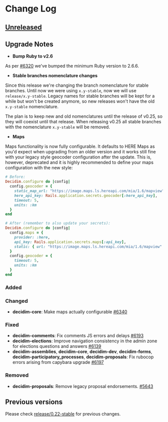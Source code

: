 # Change Log

## [Unreleased](https://github.com/decidim/decidim/tree/HEAD)

## Upgrade Notes

- **Bump Ruby to v2.6**

As per [\#6320](https://github.com/decidim/decidim/pull/6320) we've bumped the minimum Ruby version to 2.6.6.

- **Stable branches nomenclature changes**

Since this release we're changing the branch nomenclature for stable branches. Until now we were using `x.y-stable`, now we will use `release/x.y-stable`.
Legacy names for stable branches will be kept for a while but won't be created anymore, so new releases won't have the old `x.y-stable` nomenclature.

The plan is to keep new and old nomenclatures until the release of v0.25, so they will coexist until that release.
When releasing v0.25 all stable branches with the nomenclature `x.y-stable` will be removed.

- **Maps**

Maps functionality is now fully configurable. It defaults to HERE Maps as you'd expect when upgrading from an older version and it works still fine with your legacy style geocoder configuration after the update. This is, however, deprecated and it is highly recommended to define your maps configuration with the new style:

```ruby
# Before:
Decidim.configure do |config|
  config.geocoder = {
    static_map_url: "https://image.maps.ls.hereapi.com/mia/1.6/mapview",
    here_api_key: Rails.application.secrets.geocoder[:here_api_key],
    timeout: 5,
    units: :km
  }
end

# After (remember to also update your secrets):
Decidim.configure do |config|
  config.maps = {
    provider: :here,
    api_key: Rails.application.secrets.maps[:api_key],
    static: { url: "https://image.maps.ls.hereapi.com/mia/1.6/mapview" }
  }
  config.geocoder = {
    timeout: 5,
    units: :km
  }
end
```

### Added

### Changed

- **decidim-core**: Make maps actually configurable [\#6340](https://github.com/decidim/decidim/pull/6340)

### Fixed

- **decidim-comments**: Fix comments JS errors and delays [\#6193](https://github.com/decidim/decidim/pull/6193)
- **decidim-elections**: Improve navigation consistency in the admin zone for elections questions and answers [\#6139](https://github.com/decidim/decidim/pull/6139)
- **decidim-assemblies**, **decidim-core**, **decidim-dev**, **decidim-forms**, **decidim-participatory_processes**, **decidim-proposals**: Fix rubocop errors arising from capybara upgrade [\#6197](https://github.com/decidim/decidim/pull/6197)

### Removed

- **decidim-proposals**: Remove legacy proposal endorsements. [\#5643](https://github.com/decidim/decidim/pull/5643)

## Previous versions

Please check [release/0.22-stable](https://github.com/decidim/decidim/blob/release/0.22-stable/CHANGELOG.md) for previous changes.
